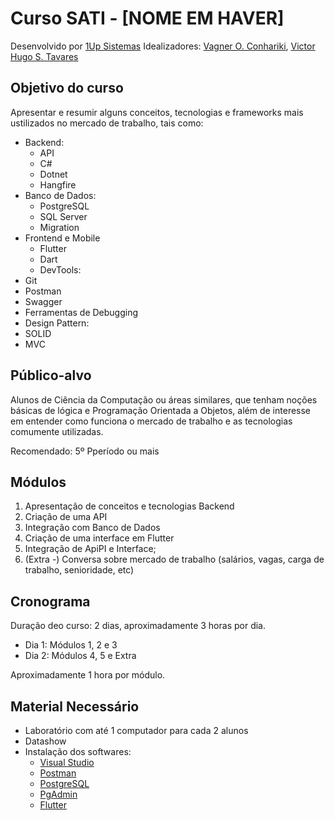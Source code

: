 
# Curso SATI - [NOME EM HAVER]
Desenvolvido por [1Up Sistemas](https://umupsistemas.com.br)
Idealizadores: [Vagner O. Conhariki](https://www.linkedin.com/in/vagner-conhariki/), [Victor Hugo S. Tavares](https://www.linkedin.com/in/victor-hugo-soares-tavares-642255160/)

## Objetivo do curso
Apresentar e resumir alguns conceitos, tecnologias e frameworks mais ustilizados no mercado de trabalho, tais como:
- Backend:
  - API
  - C#
  - Dotnet
  - Hangfire
- Banco de Dados:
  - PostgreSQL
  - SQL Server
  - Migration
- Frontend e Mobile
  - Flutter
  - Dart
  - DevTools:
- Git
- Postman
- Swagger
- Ferramentas de Debugging
- Design Pattern:
- SOLID
- MVC 

## Público-alvo
Alunos de Ciência da Computação ou áreas similares, que tenham noções básicas de lógica e Programação Orientada a Objetos, além de interesse em entender como funciona o mercado de trabalho e as tecnologias comumente utilizadas.

Recomendado: 5º Pperíodo ou mais  
## Módulos
1. Apresentação de conceitos e tecnologias Backend
2. Criação de uma API
3. Integração com Banco de Dados
4. Criação de uma interface em Flutter
5. Integração de ApiPI e Interface;
6. (Extra -) Conversa sobre mercado de trabalho (salários, vagas, carga de trabalho, senioridade, etc)

## Cronograma

  

Duração deo curso: 2 dias, aproximadamente 3 horas por dia.
- Dia 1: Módulos 1, 2 e 3
- Dia 2: Módulos 4, 5 e Extra

Aproximadamente 1 hora por módulo.

## Material Necessário
- Laboratório com até 1 computador para cada 2 alunos
- Datashow
- Instalação dos softwares:
  - [Visual Studio](https://visualstudio.microsoft.com/pt-br/vs/community/)
  - [Postman](https://www.postman.com/)
  - [PostgreSQL](https://www.postgresql.org/)
  - [PgAdmin](https://www.pgadmin.org/)
  - [Flutter](https://docs.flutter.dev/get-started/install)
<!--stackedit_data:
eyJoaXN0b3J5IjpbOTU2NTI3MzA3LDQxMzIzNjM2MSw0OTA4MD
g3MTddfQ==
-->